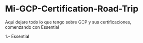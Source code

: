 # Mi-GCP-Certification-Road-Trip
Aqui dejare todo lo que tengo sobre GCP y sus certificaciones, comenzando con Essential

1.- Essential
